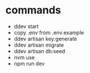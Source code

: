 # commands

- ddev start
- copy .env from .env.example
- ddev artisan key:generate
- ddev artisan migrate 
- ddev artisan db:seed 
- nvm use
- npm run dev


